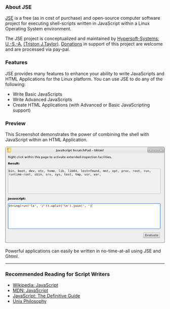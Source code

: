 ### About JSE
[JSE](https://github.com/hypersoft/jse/wiki/About-JSE) is a free (as in cost of 
purchase) and open-source computer software project for executing shell-scripts 
written in JavaScript within a Linux Operating System environment.

The JSE project is conceptualized and maintained by
[Hypersoft-Systems: U.-S.-A.](https://github.com/hypersoft/)
[(Triston J.Taylor)](mailto:pc.wiz.tt@gmail.com). [Donations](https://www.paypal.com/cgi-bin/webscr?cmd=_s-xclick&hosted_button_id=DG3H6F8DSG4BC)
in support of this project are welcome and are processed via pay-pal.

### Features
JSE provides many features to enhance your ability to write JavaScripts and
HTML Applications for the Linux platform. You can use JSE to do any of the following:

  - Write Basic JavaScripts
  - Write Advanced JavaScripts
  - Create HTML Applications (with Advanced or Basic JavaScripting support)

### Preview

This Screenshot demonstrates the power of combining the shell with JavaScript 
within an HTML Application.

![Ghtml Testbed Screenshot](data/Screenshot_2018-11-18_20-42-20.png "Ghtml Testbed")

Powerful applications can easily be written in no-time-at-all using JSE and Ghtml.

<hr>

### Recommended Reading for Script Writers
* [Wikipedia: JavaScript](http://en.wikipedia.org/wiki/JavaScript)
* [MDN: JavaScript](https://developer.mozilla.org/en-US/docs/Web/JavaScript)
* [JavaScript: The Definitive Guide](http://www.amazon.com/JavaScript-Definitive-Guide-David-Flanagan/dp/0596000480)
* [Unix Philosophy](http://en.wikipedia.org/wiki/Unix_philosophy)
